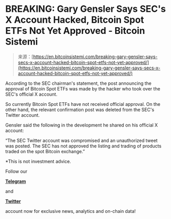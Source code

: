 <!--yml
category: 未分类
date: 2024-05-27 14:37:23
-->

# BREAKING: Gary Gensler Says SEC's X Account Hacked, Bitcoin Spot ETFs Not Yet Approved - Bitcoin Sistemi

> 来源：[https://en.bitcoinsistemi.com/breaking-gary-gensler-says-secs-x-account-hacked-bitcoin-spot-etfs-not-yet-approved/](https://en.bitcoinsistemi.com/breaking-gary-gensler-says-secs-x-account-hacked-bitcoin-spot-etfs-not-yet-approved/)

According to the SEC chairman's statement, the post announcing the approval of Bitcoin Spot ETFs was made by the hacker who took over the SEC's official X account.

So currently Bitcoin Spot ETFs have not received official approval. On the other hand, the relevant confirmation post was deleted from the SEC's Twitter account.

Gensler said the following in the development he shared on his official X account:

“The SEC Twitter account was compromised and an unauthorized tweet was posted. The SEC has not approved the listing and trading of products traded on the spot Bitcoin exchange.”

*This is not investment advice.

Follow our

[**Telegram**](https://t.me/btcsistemien)

and

**[Twitter](https://twitter.com/btcsistemiEN)**

account now for exclusive news, analytics and on-chain data!